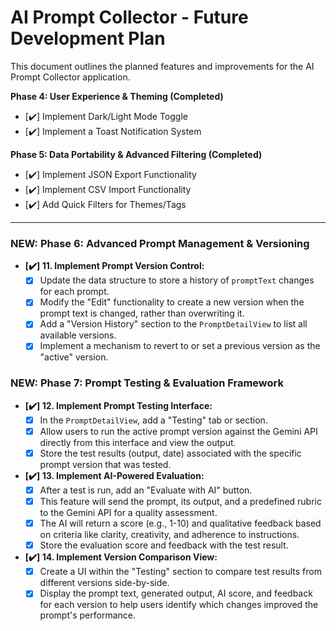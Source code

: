 # AI Prompt Collector - Future Development Plan

This document outlines the planned features and improvements for the AI Prompt Collector application.

**Phase 4: User Experience & Theming (Completed)**

-   [✔️] Implement Dark/Light Mode Toggle
-   [✔️] Implement a Toast Notification System

**Phase 5: Data Portability & Advanced Filtering (Completed)**

-   [✔️] Implement JSON Export Functionality
-   [✔️] Implement CSV Import Functionality
-   [✔️] Add Quick Filters for Themes/Tags

---
### **NEW: Phase 6: Advanced Prompt Management & Versioning**

-   **[✔️] 11. Implement Prompt Version Control:**
    -   [x] Update the data structure to store a history of `promptText` changes for each prompt.
    -   [x] Modify the "Edit" functionality to create a new version when the prompt text is changed, rather than overwriting it.
    -   [x] Add a "Version History" section to the `PromptDetailView` to list all available versions.
    -   [x] Implement a mechanism to revert to or set a previous version as the "active" version.

### **NEW: Phase 7: Prompt Testing & Evaluation Framework**

-   **[✔️] 12. Implement Prompt Testing Interface:**
    -   [x] In the `PromptDetailView`, add a "Testing" tab or section.
    -   [x] Allow users to run the active prompt version against the Gemini API directly from this interface and view the output.
    -   [x] Store the test results (output, date) associated with the specific prompt version that was tested.

-   **[✔️] 13. Implement AI-Powered Evaluation:**
    -   [x] After a test is run, add an "Evaluate with AI" button.
    -   [x] This feature will send the prompt, its output, and a predefined rubric to the Gemini API for a quality assessment.
    -   [x] The AI will return a score (e.g., 1-10) and qualitative feedback based on criteria like clarity, creativity, and adherence to instructions.
    -   [x] Store the evaluation score and feedback with the test result.

-   **[✔️] 14. Implement Version Comparison View:**
    -   [x] Create a UI within the "Testing" section to compare test results from different versions side-by-side.
    -   [x] Display the prompt text, generated output, AI score, and feedback for each version to help users identify which changes improved the prompt's performance.
